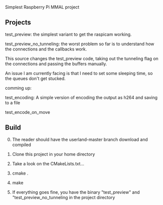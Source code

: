 Simplest Raspberry Pi MMAL project

Projects
--------

test\_preview: the simplest variant to get the raspicam working.

test\_preview\_no\_tunneling: the worst problem so far is to understand how the connections and the callbacks work.

This source changes the test\_preview code, taking out the tunneling flag on the connections and passing the buffers manually.

An issue I am currently facing is that I need to set some sleeping time, so the queues don't get stucked.

comming up:

test\_encoding: A simple version of encoding the output as h264 and saving to a file

test\_encode\_on\_move

Build
-----
0. The reader should have the userland-master branch download and compiled 

1. Clone this project in your home directory
   
2. Take a look on the CMakeLists.txt... 

3. cmake .

4. make

5. If everything goes fine, you have the binary "test\_preview" and "test\_preview\_no\_tunneling in the project directory
